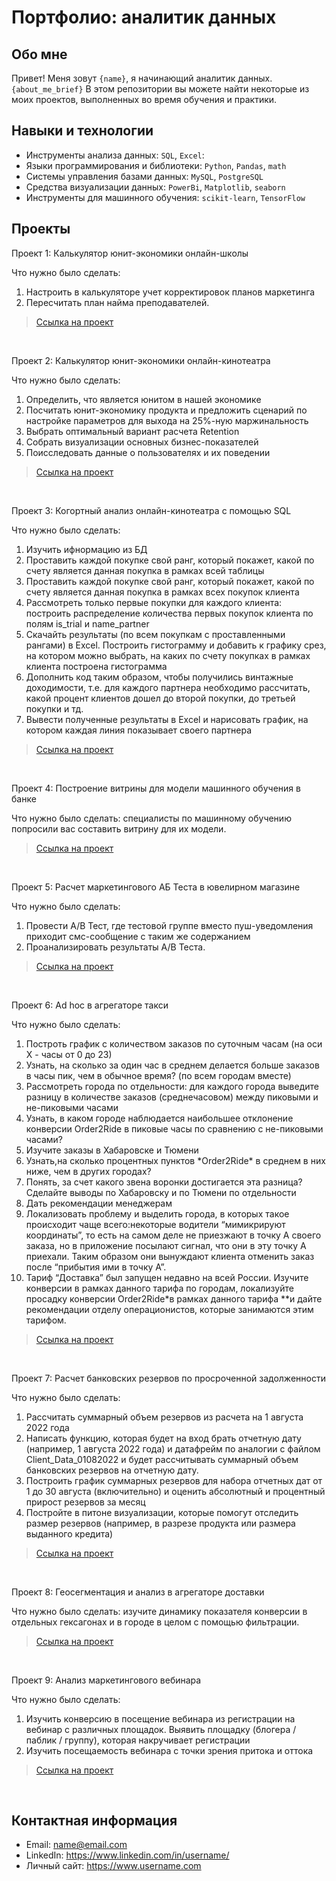 # Портфолио: аналитик данных

## Обо мне 

Привет! Меня зовут ``{name}``, я начинающий аналитик данных. 
``{about_me_brief}``
В этом репозитории вы можете найти некоторые из моих проектов, выполненных во время обучения и практики.
<br>

## Навыки и технологии
- Инструменты анализа данных: ``SQL``, ``Excel``: 
- Языки программирования и библиотеки: ``Python``, ``Pandas``, ``math`` 
- Системы управления базами данных: ``MySQL``, ``PostgreSQL``
- Средства визуализации данных: ``PowerBi``, ``Matplotlib``, ``seaborn``
- Инструменты для машинного обучения: ``scikit-learn``, ``TensorFlow``



## Проекты
<p> Проект 1: Калькулятор юнит-экономики онлайн-школы</p>
<p>Что нужно было сделать:<p>
<ol>
  <li>Настроить в калькуляторе учет корректировок планов маркетинга</li>
  <li>Пересчитать план найма преподавателей.</li>
</ol>


> <a href="https://github.com/Skyproportfolio/data-analytics/blob/242649f63be48c763f3165413f84fa6b06c4c0a4/%D0%9F%D1%80%D0%BE%D0%B5%D0%BA%D1%82%20%E2%84%961.xlsx">Ссылка на проект</a>

<br> 

<p> Проект 2: Калькулятор юнит-экономики онлайн-кинотеатра</p>
<p>Что нужно было сделать:<p>
<ol>
  <li>Определить, что является юнитом в нашей экономике</li>
  <li>Посчитать юнит-экономику продукта и предложить сценарий по настройке параметров для выхода на 25%-ную маржинальность</li>
  <li>Выбрать оптимальный вариант расчета Retention</li>
  <li>Собрать визуализации основных бизнес-показателей</li>
  <li>Поисследовать данные о пользователях и их поведении</li>
</ol>

> <a href="https://drive.google.com/drive/folders/11HcEeqniyrCMjuwHZ0GLysX0A2SEv-_x">Ссылка на проект</a>

<br> 
<p> Проект 3: Когортный анализ онлайн-кинотеатра с помощью SQL</p>
<p>Что нужно было сделать:<p>
<ol>
  <li>Изучить ифнормацию из БД</li>
  <li>Проставить каждой покупке свой ранг, который покажет, какой по счету является данная покупка в рамках всей таблицы</li>
  <li>Проставить каждой покупке свой ранг, который покажет, какой по счету является данная покупка в рамках всех покупок клиента</li>
  <li>Рассмотреть только первые покупки для каждого клиента: построить распределение количества первых покупок клиента по полям is_trial и name_partner </li>
  <li>Скачайть результаты (по всем покупкам с проставленными рангами) в Excel. Построить гистограмму и добавить к графику срез, на котором можно выбрать, на каких по счету покупках в рамках клиента построена гистограмма</li>
  <li>Дополнить код таким образом, чтобы получились винтажные доходимости, т.е. для каждого партнера необходимо рассчитать, какой процент клиентов дошел до второй покупки, до третьей покупки и тд.</li>
  <li>Вывести полученные результаты в Excel и нарисовать график, на котором каждая линия показывает своего партнера</li>
</ol>


> <a href="https://drive.google.com/drive/folders/1wdD-mfSeIsHWgrMLJz8Tv_ClAuP_EAOQ?usp=sharing">Ссылка на проект</a>


<br> 
<p>Проект 4: Построение витрины для модели машинного обучения в банке </p> 
<p>Что нужно было сделать: специалисты по машинному обучению попросили вас составить витрину для их модели.<p>

> <a href="https://drive.google.com/drive/folders/1QOk5AAh6x7jK_yHgfKI2sUFYR7AWUi5u">Ссылка на проект</a>

<br> 

<p>Проект 5: Расчет маркетингового АБ Теста в ювелирном магазине </p> 
<p>Что нужно было сделать:<p>
<ol>
  <li>Провести A/B Тест, где тестовой группе вместо пуш-уведомления приходит смс-сообщение с таким же содержанием</li>
  <li>Проанализировать результаты A/B Теста.</li>
</ol>

> <a href="https://github.com/Skyproportfolio/data-analytics/tree/main/Проект%20№5">Ссылка на проект</a>

<br> 

<p>Проект 6: Ad hoc в агрегаторе такси </p> 
<p>Что нужно было сделать:<p>
<ol>
  <li>Построть график с количеством заказов по суточным часам (на оси Х - часы от 0 до 23)</li>
  <li>Узнать, на сколько за один час в среднем делается больше заказов в часы пик, чем в обычное время? (по всем городам вместе)</li>
  <li>Рассмотреть города по отдельности: для каждого города выведите разницу в количестве заказов (среднечасовом) между пиковыми и не-пиковыми часами</li>
  <li>Узнать, в каком городе наблюдается наибольшее отклонение конверсии Order2Ride в пиковые часы по сравнению с не-пиковыми часами?</li>
  <li>Изучите заказы в Хабаровске и Тюмени</li>
  <li>Узнать,на сколько процентных пунктов *Order2Ride* в среднем в них ниже, чем в других городах? </li>
  <li>Понять, за счет какого звена воронки достигается эта разница? Сделайте выводы по Хабаровску и по Тюмени по отдельности</li>
  <li>Дать рекомендации менеджерам</li>
  <li>Локализовать проблему и выделить города, в которых такое происходит чаще всего:некоторые водители “мимикрируют координаты”, то есть на самом деле не приезжают в точку А своего заказа, но в приложение посылают сигнал, что они в эту точку А приехали. Таким образом они вынуждают клиента отменить заказ после “прибытия ими в точку А”. </li>
  <li>Тариф “Доставка” был запущен недавно на всей России. Изучите конверсии в рамках данного тарифа по городам, локализуйте просадку конверсии Order2Ride*в рамках данного тарифа **и дайте рекомендации отделу операционистов, которые занимаются этим тарифом.</li>
</ol>

> <a href="https://github.com/Skyproportfolio/data-analytics/tree/main/Проект%20№6">Ссылка на проект</a>

<br> 

<p>Проект 7: Расчет банковских резервов по просроченной задолженности </p> 
<p>Что нужно было сделать:<p>
<ol>
  <li>Рассчитать суммарный объем резервов из расчета на 1 августа 2022 года</li>
  <li>Написать функцию, которая будет на вход брать отчетную дату (например, 1 августа 2022 года) и датафрейм по аналогии с файлом Client_Data_01082022 и будет рассчитывать суммарный объем банковских резервов на отчетную дату.</li>
  <li>Построить график суммарных резервов для набора отчетных дат от 1 до 30 августа (включительно) и оценить абсолютный и процентный прирост резервов за месяц</li>
  <li>Постройте в питоне визуализации, которые помогут отследить размер резервов (например, в разрезе продукта или размера выданного кредита)</li>
</ol>

> <a href="https://github.com/Skyproportfolio/data-analytics/tree/main/Проект%20№7">Ссылка на проект</a>

<br> 

<p>Проект 8: Геосегментация и анализ в агрегаторе доставки</p> 
<p>Что нужно было сделать: изучите динамику показателя конверсии в отдельных гексагонах и в городе в целом с помощью фильтрации.<p>
  
> <a href="https://github.com/Skyproportfolio/data-analytics/tree/main/Проект%20№8">Ссылка на проект</a>

<br> 

<p>Проект 9: Анализ маркетингового вебинара</p> 
<p>Что нужно было сделать:<p>
<ol>
  <li>Изучить конверсию в посещение вебинара из регистрации на вебинар с различных площадок. Выявить площадку (блогера / паблик / группу), которая накручивает регистрации</li>
  <li>Изучить посещаемость вебинара с точки зрения притока и оттока</li>
</ol>

> <a href="https://github.com/Skyproportfolio/data-analytics/tree/main/Проект%20№9">Ссылка на проект</a>
<br> 




## Контактная информация
- Email: name@email.com
- LinkedIn: https://www.linkedin.com/in/username/
- Личный сайт: https://www.username.com
